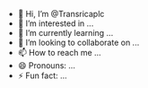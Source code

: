 - 👋 Hi, I’m @Transricaplc
- 👀 I’m interested in ...
- 🌱 I’m currently learning ...
- 💞️ I’m looking to collaborate on ...
- 📫 How to reach me ...
- 😄 Pronouns: ...
- ⚡ Fun fact: ...

<!---
Transricaplc/Transricaplc is a ✨ special ✨ repository because its `README.md` (this file) appears on your GitHub profile.
You can click the Preview link to take a look at your changes.
--->
